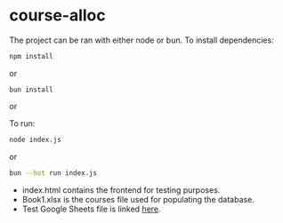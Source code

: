 # course-alloc

The project can be ran with either node or bun.
To install dependencies:

```bash
npm install
```
or
```
bun install
```
or

To run:

```bash
node index.js
```
or
```bash
bun --hot run index.js
```


- index.html contains the frontend for testing purposes.
- Book1.xlsx is the courses file used for populating the database.
- Test Google Sheets file is linked [here](https://docs.google.com/spreadsheets/d/1IUBE1QjigsLsrYMe9AzpWDGA7OmMqvoSk5Djh5A88V4).
